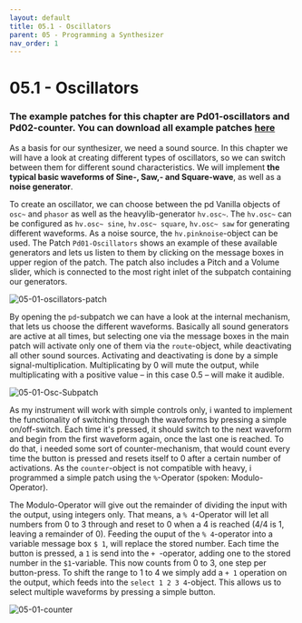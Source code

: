 ```yaml
---
layout: default
title: 05.1 - Oscillators
parent: 05 - Programming a Synthesizer
nav_order: 1
---
```


# 05.1 - Oscillators

### The example patches for this chapter are Pd01-oscillators and Pd02-counter. You can download all example patches <a href="{{ site.baseurl }}/assets/pd-patches/pd-examples.zip" download>here</a>


As a basis for our synthesizer, we need a sound source. In this chapter we will have a look at creating different types of oscillators, so we can switch between them for different sound characteristics. We will implement **the typical basic waveforms of Sine-, Saw,- and Square-wave**, as well as a **noise generator**.

To create an oscillator, we can choose between the pd Vanilla objects of `osc~` and `phasor` as well as the heavylib-generator `hv.osc~`. The `hv.osc~` can be configured as `hv.osc~ sine`, `hv.osc~ square`, `hv.osc~ saw` for generating different waveforms. As a noise source, the `hv.pinknoise`-object can be used. The Patch `Pd01-Oscillators` shows an example of these available generators and lets us listen to them by clicking on the message boxes in upper region of the patch. The patch also includes a Pitch and a Volume slider, which is connected to the most right inlet of the subpatch containing our generators.

![05-01-oscillators-patch](https://github.com/user-attachments/assets/2e227934-0e4a-4f8a-becc-e837ce166327)

By opening the `pd`-subpatch we can have a look at the internal mechanism, that lets us choose the different waveforms. Basically all sound generators are active at all times, but selecting one via the message boxes in the main patch will activate only one of them via the `route`-object, while deactivating all other sound sources. Activating and deactivating is done by a simple signal-multiplication. Multiplicating by 0 will mute the output, while multiplicating with a positive value – in this case 0.5 – will make it audible.

![05-01-Osc-Subpatch](https://github.com/user-attachments/assets/19bd2b11-c6ed-4bd1-aab0-ee7e730c714c)

As my instrument will work with simple controls only, i wanted to implement the functionality of switching through the waveforms by pressing a simple on/off-switch. Each time it's pressed, it should switch to the next waveform and begin from the first waveform again, once the last one is reached. To do that, i needed some sort of counter-mechanism, that would count every time the button is pressed and resets itself to 0 after a certain number of activations. As the `counter`-object is not compatible with heavy, i programmed a simple patch using the `%`-Operator (spoken: Modulo-Operator). 

The Modulo-Operator will give out the remainder of dividing the input with the output, using integers only. That means, a `% 4`-Operator will let all numbers from 0 to 3 through and reset to 0 when a 4 is reached (4/4 is 1, leaving a remainder of 0). Feeding the ouput of the `% 4`-operator into a variable message box `$ 1`, will replace the stored number. Each time the button is pressed, a `1` is send into the `+ `-operator, adding one to the stored number in the `$1`-variable. This now counts from 0 to 3, one step per button-press. To shift the range to 1 to 4 we simply add a `+ 1` operation on the output, which feeds into the `select 1 2 3 4`-object. This allows us to select multiple waveforms by pressing a simple button.

![05-01-counter](https://github.com/user-attachments/assets/59a1d1f0-c0f6-4e5b-a75d-9eba8d5d08e8)
